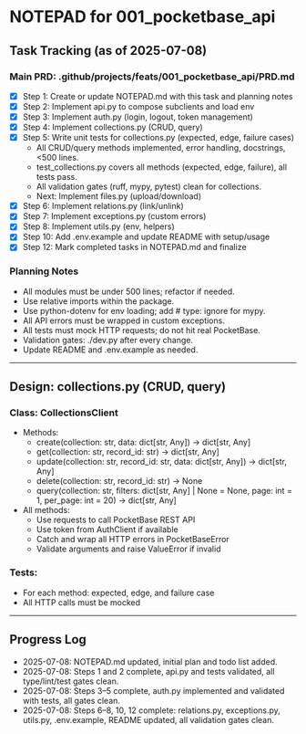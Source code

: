# NOTEPAD for 001_pocketbase_api

## Task Tracking (as of 2025-07-08)

### Main PRD: .github/projects/feats/001_pocketbase_api/PRD.md

- [x] Step 1: Create or update NOTEPAD.md with this task and planning notes
- [x] Step 2: Implement api.py to compose subclients and load env
- [x] Step 3: Implement auth.py (login, logout, token management)
- [x] Step 4: Implement collections.py (CRUD, query)
- [x] Step 5: Write unit tests for collections.py (expected, edge, failure cases)
  - All CRUD/query methods implemented, error handling, docstrings, <500 lines.
  - test_collections.py covers all methods (expected, edge, failure), all tests pass.
  - All validation gates (ruff, mypy, pytest) clean for collections.
  - Next: Implement files.py (upload/download)
- [x] Step 6: Implement relations.py (link/unlink)
- [x] Step 7: Implement exceptions.py (custom errors)
- [x] Step 8: Implement utils.py (env, helpers)
- [x] Step 10: Add .env.example and update README with setup/usage
- [x] Step 12: Mark completed tasks in NOTEPAD.md and finalize

### Planning Notes
- All modules must be under 500 lines; refactor if needed.
- Use relative imports within the package.
- Use python-dotenv for env loading; add # type: ignore for mypy.
- All API errors must be wrapped in custom exceptions.
- All tests must mock HTTP requests; do not hit real PocketBase.
- Validation gates: ./dev.py after every change.
- Update README and .env.example as needed.

---

## Design: collections.py (CRUD, query)

### Class: CollectionsClient
- Methods:
  - create(collection: str, data: dict[str, Any]) -> dict[str, Any]
  - get(collection: str, record_id: str) -> dict[str, Any]
  - update(collection: str, record_id: str, data: dict[str, Any]) -> dict[str, Any]
  - delete(collection: str, record_id: str) -> None
  - query(collection: str, filters: dict[str, Any] | None = None, page: int = 1, per_page: int = 20) -> dict[str, Any]
- All methods:
  - Use requests to call PocketBase REST API
  - Use token from AuthClient if available
  - Catch and wrap all HTTP errors in PocketBaseError
  - Validate arguments and raise ValueError if invalid

### Tests:
- For each method: expected, edge, and failure case
- All HTTP calls must be mocked

---
## Progress Log
- 2025-07-08: NOTEPAD.md updated, initial plan and todo list added.
- 2025-07-08: Steps 1 and 2 complete, api.py and tests validated, all type/lint/test gates clean.
- 2025-07-08: Steps 3–5 complete, auth.py implemented and validated with tests, all gates clean.
- 2025-07-08: Steps 6–8, 10, 12 complete: relations.py, exceptions.py, utils.py, .env.example, README updated, all validation gates clean.